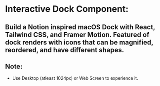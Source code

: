 # Interactive Dock Component:
## Build a Notion inspired macOS Dock with React, Tailwind CSS, and Framer Motion. Featured of dock renders with icons that can be magnified, reordered, and have different shapes.

## Note:
- Use Desktop (atleast 1024px) or Web Screen to experience it.